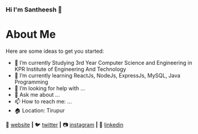 
### Hi I'm Santheesh 👋

# About Me

Here are some ideas to get you started:

- 🔭 I’m currently Studying 3rd Year Computer Science and Engineering in KPR Institute of Engineering And Technology 
- 🌱 I’m currently learning ReactJs, NodeJs, ExpressJs, MySQL, Java Programming
- 🤔 I’m looking for help with ...
- 💬 Ask me about ...
- 📫 How to reach me: ...
- :house: Location: Tirupur

🏡 [website][website] **|** 
🐦 [twitter][twitter] **|** 
📷 [instagram][instagram] **|** 
👔 [linkedin][linkedin]

[website]: https://http://my-portfolio-santheesh.herokuapp.com/.com
[twitter]: https://twitter.com/santheesh_a
[instagram]: https://www.instagram.com/swagy_boyoffi_/
[linkedin]: https://www.linkedin.com/in/santheesh-a-860a7614b/
